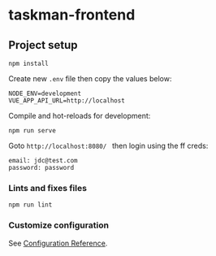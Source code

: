 # taskman-frontend

## Project setup
```
npm install
```

Create new `.env` file then copy the values below:

```
NODE_ENV=development
VUE_APP_API_URL=http://localhost
```

Compile and hot-reloads for development:

```
npm run serve
```

Goto `http://localhost:8080/ ` then login using the ff creds:
```
email: jdc@test.com
password: password
```

### Lints and fixes files
```
npm run lint
```

### Customize configuration
See [Configuration Reference](https://cli.vuejs.org/config/).

